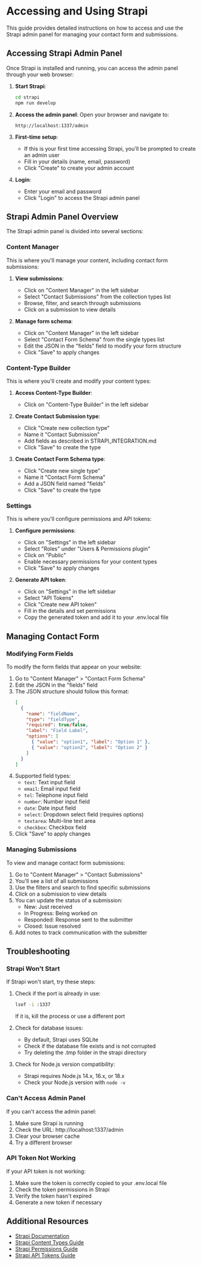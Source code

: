 # Accessing and Using Strapi

This guide provides detailed instructions on how to access and use the Strapi admin panel for managing your contact form and submissions.

## Accessing Strapi Admin Panel

Once Strapi is installed and running, you can access the admin panel through your web browser:

1. **Start Strapi**:
   ```bash
   cd strapi
   npm run develop
   ```

2. **Access the admin panel**:
   Open your browser and navigate to:
   ```
   http://localhost:1337/admin
   ```

3. **First-time setup**:
   - If this is your first time accessing Strapi, you'll be prompted to create an admin user
   - Fill in your details (name, email, password)
   - Click "Create" to create your admin account

4. **Login**:
   - Enter your email and password
   - Click "Login" to access the Strapi admin panel

## Strapi Admin Panel Overview

The Strapi admin panel is divided into several sections:

### Content Manager

This is where you'll manage your content, including contact form submissions:

1. **View submissions**:
   - Click on "Content Manager" in the left sidebar
   - Select "Contact Submissions" from the collection types list
   - Browse, filter, and search through submissions
   - Click on a submission to view details

2. **Manage form schema**:
   - Click on "Content Manager" in the left sidebar
   - Select "Contact Form Schema" from the single types list
   - Edit the JSON in the "fields" field to modify your form structure
   - Click "Save" to apply changes

### Content-Type Builder

This is where you'll create and modify your content types:

1. **Access Content-Type Builder**:
   - Click on "Content-Type Builder" in the left sidebar

2. **Create Contact Submission type**:
   - Click "Create new collection type"
   - Name it "Contact Submission"
   - Add fields as described in STRAPI_INTEGRATION.md
   - Click "Save" to create the type

3. **Create Contact Form Schema type**:
   - Click "Create new single type"
   - Name it "Contact Form Schema"
   - Add a JSON field named "fields"
   - Click "Save" to create the type

### Settings

This is where you'll configure permissions and API tokens:

1. **Configure permissions**:
   - Click on "Settings" in the left sidebar
   - Select "Roles" under "Users & Permissions plugin"
   - Click on "Public"
   - Enable necessary permissions for your content types
   - Click "Save" to apply changes

2. **Generate API token**:
   - Click on "Settings" in the left sidebar
   - Select "API Tokens"
   - Click "Create new API token"
   - Fill in the details and set permissions
   - Copy the generated token and add it to your .env.local file

## Managing Contact Form

### Modifying Form Fields

To modify the form fields that appear on your website:

1. Go to "Content Manager" > "Contact Form Schema"
2. Edit the JSON in the "fields" field
3. The JSON structure should follow this format:
   ```json
   [
     {
       "name": "fieldName",
       "type": "fieldType",
       "required": true/false,
       "label": "Field Label",
       "options": [
         { "value": "option1", "label": "Option 1" },
         { "value": "option2", "label": "Option 2" }
       ]
     }
   ]
   ```
4. Supported field types:
   - `text`: Text input field
   - `email`: Email input field
   - `tel`: Telephone input field
   - `number`: Number input field
   - `date`: Date input field
   - `select`: Dropdown select field (requires options)
   - `textarea`: Multi-line text area
   - `checkbox`: Checkbox field
5. Click "Save" to apply changes

### Managing Submissions

To view and manage contact form submissions:

1. Go to "Content Manager" > "Contact Submissions"
2. You'll see a list of all submissions
3. Use the filters and search to find specific submissions
4. Click on a submission to view details
5. You can update the status of a submission:
   - New: Just received
   - In Progress: Being worked on
   - Responded: Response sent to the submitter
   - Closed: Issue resolved
6. Add notes to track communication with the submitter

## Troubleshooting

### Strapi Won't Start

If Strapi won't start, try these steps:

1. Check if the port is already in use:
   ```bash
   lsof -i :1337
   ```
   If it is, kill the process or use a different port

2. Check for database issues:
   - By default, Strapi uses SQLite
   - Check if the database file exists and is not corrupted
   - Try deleting the .tmp folder in the strapi directory

3. Check for Node.js version compatibility:
   - Strapi requires Node.js 14.x, 16.x, or 18.x
   - Check your Node.js version with `node -v`

### Can't Access Admin Panel

If you can't access the admin panel:

1. Make sure Strapi is running
2. Check the URL: http://localhost:1337/admin
3. Clear your browser cache
4. Try a different browser

### API Token Not Working

If your API token is not working:

1. Make sure the token is correctly copied to your .env.local file
2. Check the token permissions in Strapi
3. Verify the token hasn't expired
4. Generate a new token if necessary

## Additional Resources

- [Strapi Documentation](https://docs.strapi.io)
- [Strapi Content Types Guide](https://docs.strapi.io/user-docs/content-type-builder)
- [Strapi Permissions Guide](https://docs.strapi.io/user-docs/users-roles-permissions)
- [Strapi API Tokens Guide](https://docs.strapi.io/user-docs/settings/API-tokens)
